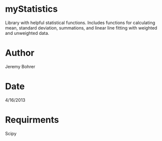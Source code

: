 myStatistics
============

Library with helpful statistical functions. 
Includes functions for calculating mean, standard deviation, summations, 
and linear line fitting with weighted and unweighted data.

Author
============
Jeremy Bohrer

Date
============
4/16/2013

Requirments
============
Scipy
